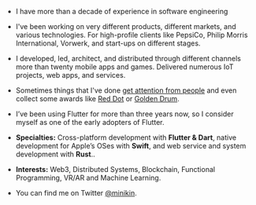 - I have more than a decade of experience in software engineering

- I've been working on very different products, different markets, and various technologies. For high-profile clients like PepsiCo, Philip Morris International, Vorwerk, and start-ups on different stages.

- I developed, led, architect, and distributed through different channels more than twenty mobile apps and games. Delivered numerous IoT projects, web apps, and services.

- Sometimes things that I've done [get attention from people](https://apps.apple.com/de/app/official-cookidoo-app/id714004506) and even collect some awards like [Red Dot](https://www.red-dot.org/project/thermomix-tm6-41286) or [Golden Drum](https://www.behance.net/gallery/18282261/BRAHM-Device-Application).

- I’ve been using Flutter for more than three years now, so I consider myself as one of the early adopters of Flutter.

- __Specialties:__ Cross-platform development with **Flutter & Dart**, native development for Apple’s OSes with **Swift**, and web service and system development with **Rust**..

- __Interests:__ Web3, Distributed Systems, Blockchain, Functional Programming, VR/AR and Machine Learning.

- You can find me on Twitter [@minikin](https://twitter.com/minikin).
